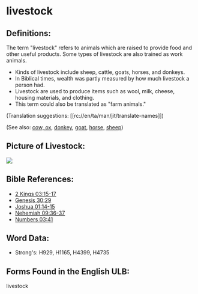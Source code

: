 # livestock

## Definitions:

The term "livestock" refers to animals which are raised to provide food and other useful products. Some types of livestock are also trained as work animals.

* Kinds of livestock include sheep, cattle, goats, horses, and donkeys.
* In Biblical times, wealth was partly measured by how much livestock a person had.
* Livestock are used to produce items such as wool, milk, cheese, housing materials, and clothing.
* This term could also be translated as "farm animals."

(Translation suggestions: [[rc://en/ta/man/jit/translate-names]])

(See also: [cow, ox](../other/cow.md), [donkey](../other/donkey.md), [goat](../other/goat.md), [horse](../other/horse.md), [sheep](../other/sheep.md))

## Picture of Livestock:

<a href="https://content.bibletranslationtools.org/WycliffeAssociates/en_tw/raw/branch/master/PNGs/l/Livestock.png"><img src="https://content.bibletranslationtools.org/WycliffeAssociates/en_tw/raw/branch/master/PNGs/l/Livestock.png" ></a>

## Bible References:

* [2 Kings 03:15-17](rc://en/tn/help/2ki/03/15)
* [Genesis 30:29](rc://en/tn/help/gen/30/29)
* [Joshua 01:14-15](rc://en/tn/help/jos/01/14)
* [Nehemiah 09:36-37](rc://en/tn/help/neh/09/36)
* [Numbers 03:41](rc://en/tn/help/num/03/41)

## Word Data:

* Strong's: H929, H1165, H4399, H4735

## Forms Found in the English ULB:

livestock
